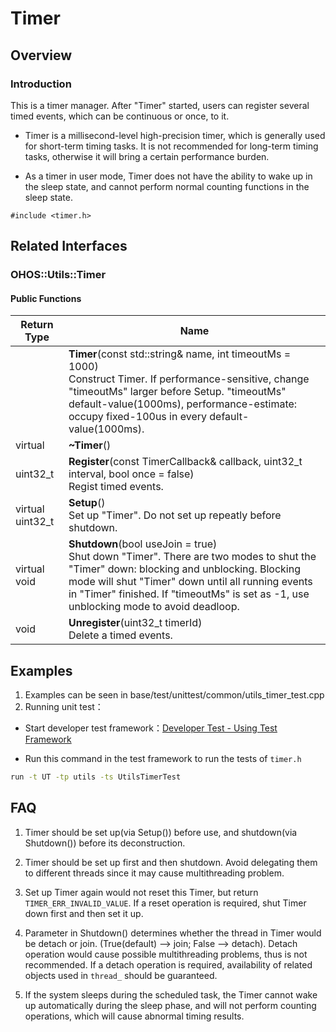 # Timer
## Overview
### Introduction
This is a timer manager. After "Timer" started, users can register several timed events, which can be continuous or once, to it. 

- Timer is a millisecond-level high-precision timer, which is generally used for short-term timing tasks. It is not recommended for long-term timing tasks, otherwise it will bring a certain performance burden.

- As a timer in user mode, Timer does not have the ability to wake up in the sleep state, and cannot perform normal counting functions in the sleep state.

`#include <timer.h>`

## Related Interfaces
### OHOS::Utils::Timer
#### Public Functions
| Return Type    | Name           |
| -------------- | -------------- |
| | **Timer**(const std::string& name, int timeoutMs = 1000)<br>Construct Timer. If performance-sensitive, change "timeoutMs" larger before Setup. "timeoutMs" default-value(1000ms), performance-estimate: occupy fixed-100us in every default-value(1000ms).  |
| virtual | **~Timer**() |
| uint32_t | **Register**(const TimerCallback& callback, uint32_t interval, bool once = false)<br>Regist timed events.  |
| virtual uint32_t | **Setup**()<br>Set up "Timer". Do not set up repeatly before shutdown.  |
| virtual void | **Shutdown**(bool useJoin = true)<br>Shut down "Timer". There are two modes to shut the "Timer" down: blocking and unblocking. Blocking mode will shut "Timer" down until all running events in "Timer" finished. If "timeoutMs" is set as -1, use unblocking mode to avoid deadloop.  |
| void | **Unregister**(uint32_t timerId)<br>Delete a timed events.  |
## Examples
1. Examples can be seen in base/test/unittest/common/utils_timer_test.cpp
2. Running unit test：

- Start developer test framework：[Developer Test - Using Test Framework](https://gitee.com/openharmony/testfwk_developer_test#using-test-framework)

- Run this command in the test framework to run the tests of `timer.h`

```bash
run -t UT -tp utils -ts UtilsTimerTest
```
## FAQ
1. Timer should be set up(via Setup()) before use, and shutdown(via Shutdown()) before its deconstruction.

1. Timer should be set up first and then shutdown. Avoid delegating them to different threads since it may cause multithreading problem.

1. Set up Timer again would not reset this Timer, but return `TIMER_ERR_INVALID_VALUE`. If a reset operation is required, shut Timer down first and then set it up.

1. Parameter in Shutdown() determines whether the thread in Timer would be detach or join. (True(default) --> join; False --> detach). Detach operation would cause possible multithreading problems, thus is not recommended. If a detach operation is required, availability of related objects used in `thread_` should be guaranteed.

1. If the system sleeps during the scheduled task, the Timer cannot wake up automatically during the sleep phase, and will not perform counting operations, which will cause abnormal timing results.